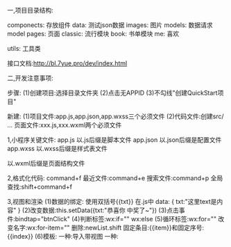 
一,项目目录结构:

componects: 存放组件
data: 测试json数据
images: 图片
models: 数据请求model
pages: 页面
  classic: 流行模块
  book: 书单模块
  me: 喜欢

utils: 工具类

接口文档:http://bl.7yue.pro/dev/index.html

二,开发注意事项:

步骤:
(1)创建项目:选择目录文件夹
(2)点击无APPID
(3)不勾线"创建QuickStart项目" 

新建:
(1)项目文件:app.js,app.json,app.wxss三个必须文件
(2)代码文件:创建src/ ... 页面文件:xxx.js,xxx.wxml两个必须文件


1,小程序关键文件:
app.js 以.js后缀是脚本文件
app.json 以.json后缀是配置文件
app.wxss 以.wxss后缀是样式表文件

以.wxml后缀是页面结构文件



2,格式化代码: command+f
最近文件:command+e
搜索文件:command+p
全局查找:shift+command+f


3,视图和渲染
(1)数据的绑定:
  使用双括号{{txt}} 在.js中 data: {
    txt:"这里text是内容"
  }
(2)改变数据:this.setData({txt:"恭喜你 中奖了~"})
(3)点击事件:bindtap="btnClick"
(4)判断标签:wx:if=""  wx:else 
(5)循环标签:wx:for="" 改变名字:wx:for-item="" 删除:newList.shift 固定条目:{{item}}和固定序号:{{index}}
(6)模板:
  一种:<include src="templates/header"/>导入带视图
  一种:<import src="templates/footer"/>
<template is="foot2" data="{{text:importText}}"/>

小结:
(1)在wxml中赋值:{{}},在js中data初始化
(2)在wxml标签中: 关键字="" 
(3)在js中事件: 事件名: function (可选参数) { }
(4)在js中获取数据:this.data.变量名
(5)在js中设置数据:  this.setData({变量名:新数据})


    "src/jikexueyuan/day02/index"
4,微信小程序事件
事件类型
(1)事件类型:点击事件:tap,长按事件:longtap,触摸事件:touchstart  touchend  touchmove  touchcancel,其他 submit input
(2)事件的冒泡:冒泡事件,非冒泡事件
(3)事件绑定:bind 绑定,catch 绑定
(4)事件对象:类型type,时间戳timeStamp,事件源组件target,当前组件currenttarget,触摸点事touches

5,小案例:快递查询
(1)输入框:<input class='input-order' type='number' bindinput='getInput' placeholder="请输入订单号"/>
(2)显示:<scroll-view scroll-y >
    <view wx:for='{{xxx}}'>
    </view>
  </scroll-view>
(3)请求数据:getExpressInfo: function (nu,callBack) {
    wx.request({
      url: 'http://apis.baidu.com/kuaidicom/express_api/express_api?muti=0&order=desc&nu='+nu,
      method:'GET',
      data: {
        x: '',
        y: ''
      },
      header: {
        // 'content-type': 'application/json',// 默认值
        'apikey': '985236102e5c282413267e40b3a049f3'
      },
      success: function (res) {
        // console.log(res.data)
        callBack(res.data)
      }
    })
  }

6,生命周期
(1)APP: onLaunch --> onShow, 切换后台: onHide, 发生错误:onError
(2)Page: onLoad --> onShow --> onReady, 切换后台:onHide,卸载:onUnload
(3)页面跳转: 不带返回: wx.redirectTo({
        url: '../login/login',
      })
      带参数可返回:wx.navigateTo({
        url: 'user?id=1&title=标题',
      })
    跳回Tab:wx.switchTab({
        url: '../user/index',
      })

7,flex布局
(1)


8,相对定位和绝对定位
(1)相对定位:相对自身进行定位,参照物是自己
(2)绝对定位:相对离它最近的一个已定位的父级元素进行定位

9,样式的属性
(1)尺寸:width,height
(2)背景:background
(3)边框:border
(4)边距:margin,padding
(5)文本:font

10,选择器
(1)类选择器:.xxx{}
(2)ID选择器:#xxx{}
(3)元素选择器:name{}
(4)包含选择器:.xxx xx{}
(4)子元素选择器:.xxx > xx{}

11,滑块视图容器
<swiper autoplay='true' interval='2000' indicator-dots='true'>
  <block wx:for='{{imgUrls}}'>
    <swiper-item>
      <image src='{{item}}' bindtap='startDetail'></image>
    </swiper-item>
  </block>
</swiper>
注:autoplay 是否自动切换; interval 自动切换时间间隔;indicator-dots 是否显示面板指示点;

12,可滚动视图区域
<scroll-view scroll-y style='height:250px' bindscrolltoupper='scrollToUpper' bindscrolltolower ='scrollToLower' scroll-top='{{scrollTop}}' scroll-into-view='{{intoView}}'>
   <view id="green" class="scroll-view-item bc_green"></view>
    <view id="red"  class="scroll-view-item bc_red"></view>
    <view id="yellow" class="scroll-view-item bc_yellow"></view>
    <view id="blue" class="scroll-view-item bc_blue"></view>
</scroll-view>
注:scroll-y 允许纵向滚动;bindscrolltoupper 滚动到顶部/左边;scroll-top 设置竖向滚动条位置;scroll-into-view 值应为某子元素id（id不能以数字开头）;

13,引入js:var http = require("../../../util/http.js")
注:有几层目录,../几个;以引用http.js为参考,进一层目录加一个../

14,导航跳转:wx.navigateTo({
      url: "posts/post"
    });
注:相对路径,不能以/xx 开头,以当前所在的js为参考,../是跳出一层目录,/xx是进入一层

15,flex布局:
  博客:http://www.ruanyifeng.com/blog/2015/07/flex-grammar.html?^%$
  /* 设置flex布局 */
  display: flex;

  /* 水平-主轴 *//*  flex-direction: row  *//* 垂直-主轴 */
  flex-direction: row;

  /* 包裹换行 */
  flex-wrap: wrap;

  /* 等同于:flex-direction: row;flex-wrap: wrap; */
  /* flex-flow: row wrap; */
  
  /* 主轴上对齐: 左对齐flex-start,右对齐flex-end,居中center
     左右间距相等space-around,左右对齐中间等分space-between
  */
  justify-content: center;

  /* 交叉轴对齐: 上对齐flex-start,下对齐flex-end,居中center
     填充父高度stretch(子元素无高度),子元素文字一行对齐baseline
  */
  align-items: center;
注意，设为 Flex 布局以后，子元素的float、clear和vertical-align属性将失效。


16,导入说明:
js导入:var appconfig = require("../../data/appconfig.js");
xml导入:<import src="read-item/read-item-template.wxml" />
css导入:@import "read-item/read-item-template.wxss";

17,css中的position说明
/*
*当你定义的CSS中有position属性值为absolute、relative或fixed，通过 "left"、"top"、*"right" 以及 "bottom" 属性来规定
*absolute:相对于第一个起始位置(左上角)
*fixed: 相对于浏览器窗口的坐标,不论窗口滚动与否，元素都会留在那个位置
*relative:相对于自己中心位置,距离其他元素的位置
*用z-index此取值方可生效。
*此属性参数值越大，则被层叠在最上面。
**/
.read-detail-line {
  margin: 0 auto;
  height: 1px;
  width: 660rpx;
  position: relative;
  top: -40rpx;
  background-color: #eee;
  z-index: -99;
}
/*使用绝对布局: 居中显示   */
.read-detail-play image {
  width: 100rpx;
  height: 100rpx;
  left: 50%;
  margin-left: -50rpx;
  position: absolute;
  top: 150rpx;
}
.play-icon{
  width: 120rpx;
  height: 120rpx;
  /* 相对定位: 以当前元素的中心点,相对于自己位置,距离其他元素的位置 */
  position: relative;
  /* 当前向上偏移 用负数 420/2= 210 + 120/2 =270*/
  top: -270rpx;
}


18,使用Component组件:
  (1)创建:Component({
    behaviors: [],
    // 数据和属性值
    properties: {},
    data: {}, // 私有数据，可用于模版渲染
    // 生命周期函数，可以为函数，或一个在methods段中定义的方法名
    attached: function(){},
    moved: function(){},
    detached: function(){},
    // 内部方法建议以下划线开头
    methods: {}
  })
  (2)xx.json中使用:"usingComponents": { "read-component": "xx/xx/"}
  (3)xx.wxml中引用: <read-component />

19,在CSS中，BOX的Padding属性:
  padding:5px;就是上下左右都为5；
  padding:0px,5px;就是上下为0，左右为5；
  padding:10px 5px 15px;就是上位10，左右为5，下为15；
  padding:0px,5px,10px,15px;就是上为0，右为5，下为10，左为15，
  padding的顺序是顺时针方向的

20,重组数据和打开对象
  // 组装数据格式
  var movieSubjects = {};
  movieSubjects["inTheaters"]={
  categoryTitle: categoryTitle,
    movieData:data
  };
  this.setData(movieSubjects);
  //用...打开指定的key对象
  <template is='movieItem' data='{{...inTheaters}}' />

21,绑定数据,必须用小写!!!
data-movieId='{{id}}' -->movieid

22,rpx（responsive pixel）: 可以根据屏幕宽度进行自适应。规定屏幕宽为750rpx。如在 iPhone6 上，屏幕宽度为375px，共有750个物理像素，则750rpx = 375px = 750物理像素，1rpx = 0.5px = 1物理像素。

23, 宽度 实线 颜色
border:5px solid red;

24,ES6模块字符串(拼接字符串问题)
  let a = 123;
  console.log(`${a}456`)
  console.log(`${this.test()}456`)
25,扩展运算符
...data 布局中可以直接使用属性名

26,CSS相对定位:
/* 相对定位: 相对于当前元素的中心点,距离其他元素的位置 */
position: relative;
/* 当前向上偏移 用负数 */
top: -270rpx;

27,Promise对象(保存数据状态,可return,可.then)
   //resolve:成功, reject:失败
    const promise = new Promise((resolve,reject)=>{
      //1,只有一个返回参数,可以去掉function
      //2,只有一行代码,可以去掉{}
      wx.getSystemInfo({
        success:(res)=> resolve(res),
        fail:(error)=>reject(error)
      })
    })
    //使用.then获取成功/失败回调
    promise.then(
      res=> console.log(res),
      err=> console.log(err)
    )

28,阴影
  box-shadow: 0 0 3px 0 #999;
  0 必需。水平阴影的位置
  0 必需。垂直阴影的位置
  3px 可选。模糊距离。
  0 可选。阴影的尺寸。
  #999 可选。阴影的颜色。

29,单行文本 省略号
  overflow: hidden;
  text-overflow: ellipsis;
  white-space: nowrap;
  两行文本 省略号
  display: -webkit-box;
  -webkit-box-orient: vertical;
  -webkit-line-clamp: 2;
  overflow: hidden;

30,字体间距
 letter-spacing: 3rpx;

31,postion位置调整
  父:position: relative;
  子:position: absolute; bottom: 0rpx;//底部

32,元素居中text-align:center

33,navigateTo跳转url以/开头 绝对路径
    let bid = this.properties.bookModel.id;
      wx.navigateTo({
        url: '/pages/book/detail/index?bid=' + bid,
      })

34,加粗字体  font-weight: bold;

35,文本缩进  text-indent: 50rpx;

36,对于text空格  decode可以解析的有 &nbsp; &lt; &gt; &amp; &apos; &ensp; &emsp;

37,定义过滤器wxs
  第一步:定义函数
  var format = function(txt){
      if(txt){
        var reg = getRegExp("\n", "g");
        return txt.replace(reg, '\n&nbsp;&nbsp;&nbsp;&nbsp;&nbsp;')
      }
      return ""
  }
  module.exports={
    format: format,
  }
  第二步:引入函数
  <wxs src="../../../utils/filter.wxs" module="util" />
  第三步:使用函数
  <text decode="{{true}}" class='content-text'>{{util.format(bookDetail.summary)}}</text>

38,js中数组操作:  push()、pop() 是从数组的尾部进行增减，unshift()、shift() 是从数组的头部进行增

39,组件的onTap事件传递数据
     onTap:function(event){
      this.triggerEvent('tapping',{
        text:this.properties.text
      })
    }
    let b = this.properties.like?"like":"cancal"
      //"like": 自定义点击名称 <like-cmp bind:like="onLike" />
      this.triggerEvent("likeTap",{
        behavior:b
      },{})

40,js数组判断是否包含某一元素 返回-1不存在: list.indexOf(data) == -1

41,app.wcss样式 不能再组件中使用,组件中公共方法和变量使用behavior

42,使用开放数据标签 <open-data class='avatar' type="userAvatarUrl" />
   userAvatarUrl:头像;
   userNickName:昵称; 

43,自定义插槽需要Class <image slot="img" class="avatar" src="/images/my/my.png" />

44,flex父布局 子view块 水平居中-->align-self: center;